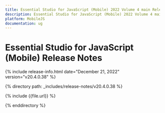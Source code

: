```yaml
---
title: Essential Studio for JavaScript (Mobile) 2022 Volume 4 main Release Release Notes  
description: Essential Studio for JavaScript (Mobile) 2022 Volume 4 main Release Release Notes  
platform: MobileJS
documentation: ug
---
```


# Essential Studio for JavaScript (Mobile)  Release Notes  

{% include release-info.html date="December 21, 2022"  version="v20.4.0.38" %} 

{% directory path: _includes/release-notes/v20.4.0.38 %}

{% include {{file.url}} %}

{% enddirectory %}